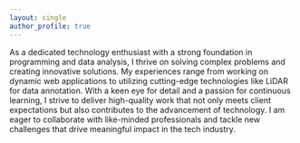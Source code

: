 ```yaml
---
layout: single
author_profile: true
---
```

As a dedicated technology enthusiast with a strong foundation in programming and data analysis, I thrive on solving complex problems and creating innovative solutions. My experiences range from working on dynamic web applications to utilizing cutting-edge technologies like LiDAR for data annotation. With a keen eye for detail and a passion for continuous learning, I strive to deliver high-quality work that not only meets client expectations but also contributes to the advancement of technology. I am eager to collaborate with like-minded professionals and tackle new challenges that drive meaningful impact in the tech industry.
